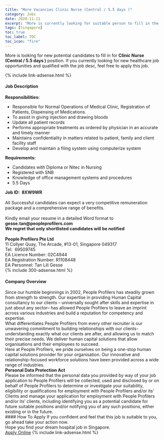 ```yaml
---
title: "More Vacancies Clinic Nurse (Central / 5.5 days )" 
category: Jobs 
date: 2020-11-11 
excerpt: "More is currently looking for suitable person to fill in the Clinic Nurse (Central / 5.5 days ) which positioned at Singapore" 
tags: [Singapore] 
toc: true 
toc_label: TOC 
toc_icon: "fire" 
--- 
```


<p>More is looking for new potential candidates to fill in for <b>Clinic Nurse (Central / 5.5 days )</b> position. If you currently looking for new healthcare job opportunities and qualified with the job desc, feel free to apply this job.
</p>{% include link-adsense.html %} 
<div><div><div><h4>Job Description</h4></div></div><div><div><span><div><div><strong>Responsibilities:</strong></div><ul><li>Responsible for Normal Operations of Medical Clinic, Registration of Patients, Dispensing of Medications.</li><li>To assist in giving injection and drawing bloods</li><li>Update all patient records</li><li>Performs appropriate treatments as ordered by physician in an accurate and timely manner</li><li>Maintains confidentiality in matters related to patient, family and client facility staff</li><li>Develop and maintain a filing system using computerize system</li></ul><div><strong>Requirements:</strong></div><ul><li>Candidates with Diploma or Nitec in Nursing</li><li>Registered with SNB&#160;</li><li>Knowledge of office management systems and procedures</li><li>5.5 Days</li></ul><div><strong>Job ID:&#160; 8XW9WR</strong><br><br>All Successful candidates can expect a very competitive remuneration package and a comprehensive range of benefits.<br><br>Kindly email your resume in a detailed Word format to <strong>gesse.tan@peopleprofilers.com</strong></div><div><div><strong>We regret that only shortlisted candidates will be notified</strong><br>&#160;</div><div><strong>People Profilers Pte Ltd</strong><br>11 Collyer Quay, The Arcade, #13-01, Singapore 049317<br>Tel:&#160; 69509745</div><div>EA Licence Number: 02C4944<br>EA Registration Number: R1108448<br>EA Personnel: Tan Lili Gesse</div></div></div></span></div></div></div> 
{% include 300-adsense.html %} 
<div><div><div><h4>Company Overview</h4></div></div><div><div><span><div><div><div>Since our humble beginnings in 2002, People Profilers has steadily grown from strength to strength. Our expertise in providing Human Capital consultancy to our clients &#8211; universally sought after skills and expertise in just about any sector&#8211; has allowed People Profilers to leave an imprint across various industries and build a reputation for competency and expertise.</div><div>What differentiates People Profilers from every other recruiter is our unwavering commitment to building relationships with our clients- understanding exactly what our clients are after, and allowing us to match their precise needs. We deliver human capital solutions that allow organisations and their employees to succeed.</div><div>Here at People Profilers, we pride ourselves on being a one-stop human capital solutions provider for your organisation. Our innovative and relationship-focused workforce solutions have been provided across a wide range of industries.</div></div><div><strong>Personal Data Protection Act</strong></div><div>Please be informed that the personal data you provided by way of your job application to People Profilers will be collected, used and disclosed by or on behalf of People Profilers to determine or investigate your suitability, eligibility or qualifications for employment with People Profilers and/or its&#8217; Clients and manage your application for employment with People Profilers and/or its&#8217; clients, including identifying you as a potential candidate for future suitable positions and/or notifying you of any such positions, either existing or in the future.</div></div></span></div></div></div> 
#### How To Apply 
If you confident and feel that this job is suitable to you, go ahead take your action now. <br/> 
Hope you find your dream hospital job in Singapore. <br/> 
<a href="https://www.jobstreet.com.my/en/job/clinic-nurse-central-5-5-days-8165478/origin/sg?jobId=jobstreet-sg-job-8165478&sectionRank=22&token=0~23551069-216d-4e3f-b539-3052bf689da7&fr=SRP%20View%20In%20New%20Ta" class="btn btn--warning" target="_blank" rel="nofollow noopenner">Apply Online</a> 
{% include link-adsense.html %} 